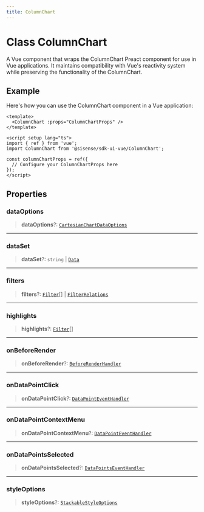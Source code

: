 ```yaml
---
title: ColumnChart
---
```


# Class ColumnChart

A Vue component that wraps the ColumnChart Preact component for use in Vue applications.
It maintains compatibility with Vue's reactivity system while preserving the functionality of the ColumnChart.

## Example

Here's how you can use the ColumnChart component in a Vue application:
```vue
<template>
  <ColumnChart :props="ColumnChartProps" />
</template>

<script setup lang="ts">
import { ref } from 'vue';
import ColumnChart from '@sisense/sdk-ui-vue/ColumnChart';

const columnChartProps = ref({
  // Configure your ColumnChartProps here
});
</script>
```

## Properties

### dataOptions

> **dataOptions**?: [`CartesianChartDataOptions`](../../sdk-ui/interfaces/interface.CartesianChartDataOptions.md)

***

### dataSet

> **dataSet**?: `string` \| [`Data`](../../sdk-data/interfaces/interface.Data.md)

***

### filters

> **filters**?: [`Filter`](../../sdk-data/interfaces/interface.Filter.md)[] \| [`FilterRelations`](../../sdk-data/interfaces/interface.FilterRelations.md)

***

### highlights

> **highlights**?: [`Filter`](../../sdk-data/interfaces/interface.Filter.md)[]

***

### onBeforeRender

> **onBeforeRender**?: [`BeforeRenderHandler`](../../sdk-ui/type-aliases/type-alias.BeforeRenderHandler.md)

***

### onDataPointClick

> **onDataPointClick**?: [`DataPointEventHandler`](../../sdk-ui/type-aliases/type-alias.DataPointEventHandler.md)

***

### onDataPointContextMenu

> **onDataPointContextMenu**?: [`DataPointEventHandler`](../../sdk-ui/type-aliases/type-alias.DataPointEventHandler.md)

***

### onDataPointsSelected

> **onDataPointsSelected**?: [`DataPointsEventHandler`](../../sdk-ui/type-aliases/type-alias.DataPointsEventHandler.md)

***

### styleOptions

> **styleOptions**?: [`StackableStyleOptions`](../../sdk-ui/interfaces/interface.StackableStyleOptions.md)
